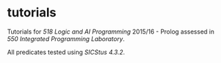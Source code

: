 # tutorials

Tutorials for _518 Logic and AI Programming_ 2015/16 - Prolog assessed in _550 Integrated Programming Laboratory_.

All predicates tested using _SICStus 4.3.2_.
